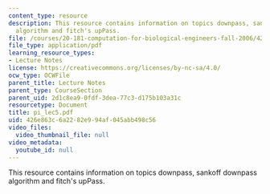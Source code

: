 ```yaml
---
content_type: resource
description: This resource contains information on topics downpass, sankoff downpass
  algorithm and fitch's upPass.
file: /courses/20-181-computation-for-biological-engineers-fall-2006/426e863c6a2282e994af045abb498c56_pi_lec5.pdf
file_type: application/pdf
learning_resource_types:
- Lecture Notes
license: https://creativecommons.org/licenses/by-nc-sa/4.0/
ocw_type: OCWFile
parent_title: Lecture Notes
parent_type: CourseSection
parent_uid: 2d1c8ea9-0fdf-3dea-77c3-d175b103a31c
resourcetype: Document
title: pi_lec5.pdf
uid: 426e863c-6a22-82e9-94af-045abb498c56
video_files:
  video_thumbnail_file: null
video_metadata:
  youtube_id: null
---
```

This resource contains information on topics downpass, sankoff downpass algorithm and fitch's upPass.